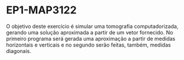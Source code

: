 # EP1-MAP3122
O objetivo deste exercício é simular uma tomografia computadorizada, gerando uma solução aproximada a partir de um vetor fornecido. No primeiro programa será gerada uma aproximação a partir de medidas horizontais e verticais e no segundo serão feitas, também, medidas diagonais.
